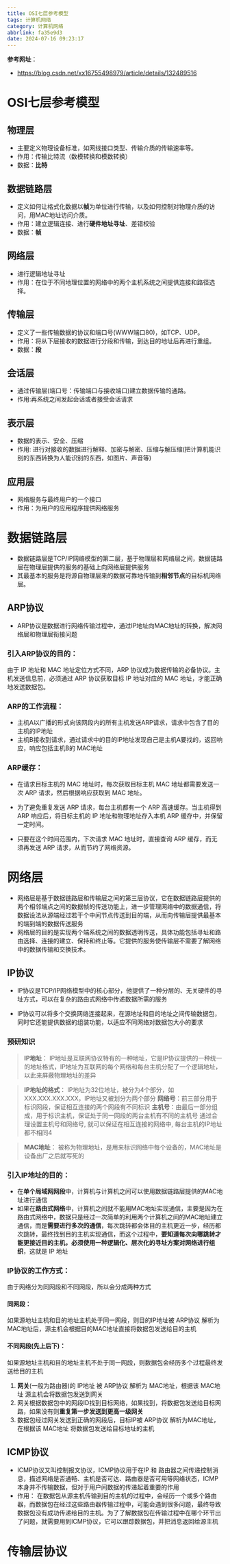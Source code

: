 ```yaml
---
title: OSI七层参考模型
tags: 计算机网络
category: 计算机网络
abbrlink: fa35e9d3
date: 2024-07-16 09:23:17
---
```

**参考网址**：
- https://blog.csdn.net/xx16755498979/article/details/132489516

# OSI七层参考模型
## 物理层
- 主要定义物理设备标准，如网线接口类型、传输介质的传输速率等。
- 作用：传输比特流（数模转换和模数转换）
- 数据：**比特**
## 数据链路层
- 定义如何让格式化数据以**帧**为单位进行传输，以及如何控制对物理介质的访问，用MAC地址访问介质。
- 作用：建立逻辑连接、进行**硬件地址寻址**、差错校验
- 数据：**帧**
## 网络层
- 进行逻辑地址寻址
- 作用：在位于不同地理位置的网络中的两个主机系统之间提供连接和路径选择。
## 传输层
- 定义了一些传输数据的协议和端口号(WWW端口80)，如TCP、UDP。
- 作用：将从下层接收的数据进行分段和传输，到达目的地址后再进行重组。
- 数据：**段**
## 会话层
- 通过传输层(端口号：传输端口与接收端口)建立数据传输的通路。
- 作用:再系统之间发起会话或者接受会话请求
## 表示层
- 数据的表示、安全、压缩
- 作用: 进行对接收的数据进行解释、加密与解密、压缩与解压缩(把计算机能识别的东西转换为人能识别的东西，如图片、声音等)
## 应用层
- 网络服务与最终用户的一个接口
- 作用：为用户的应用程序提供网络服务


# 数据链路层
- 数据链路层是TCP/IP网络模型的第二层，基于物理层和网络层之间，数据链路层在物理层提供的服务的基础上向网络层提供服务
- 其最基本的服务是将源自物理层来的数据可靠地传输到**相邻节点**的目标机网络层。
## ARP协议
- ARP协议是数据进行网络传输过程中，通过IP地址向MAC地址的转换，解决网络层和物理层衔接问题

### 引入ARP协议的目的：
由于 IP 地址和 MAC 地址定位方式不同，ARP 协议成为数据传输的必备协议。主机发送信息前，必须通过 ARP 协议获取目标 IP 地址对应的 MAC 地址，才能正确地发送数据包。

### ARP的工作流程：
- 主机A以广播的形式向该网段内的所有主机发送ARP请求，请求中包含了目的主机的IP地址
- 主机B接收到请求，通过请求中的目的IP地址发现自己是主机A要找的，返回响应，响应包括主机B的 MAC地址

### ARP缓存：
- 在请求目标主机的 MAC 地址时，每次获取目标主机 MAC 地址都需要发送一次 ARP 请求，然后根据响应获取到 MAC 地址。

- 为了避免重复发送 ARP 请求，每台主机都有一个 ARP 高速缓存。当主机得到 ARP 响应后，将目标主机的 IP 地址和物理地址存入本机 ARP 缓存中，并保留一定时间。

- 只要在这个时间范围内，下次请求 MAC 地址时，直接查询 ARP 缓存，而无须再发送 ARP 请求，从而节约了网络资源。

# 网络层
- 网络层是基于数据链路层和传输层之间的第三层协议，它在数据链路层提供的两个相邻端点之间的数据帧的传送功能上，进一步管理网络中的数据通信，将数据设法从源端经过若干个中间节点传送到目的端，从而向传输层提供最基本的端到端的数据传送服务
- 网络层的目的是实现两个端系统之间的数据透明传送，具体功能包括寻址和路由选择、连接的建立、保持和终止等。它提供的服务使传输层不需要了解网络中的数据传输和交换技术。
## IP协议
- IP协议是TCP/IP网络模型中的核心部分，他提供了一种分层的、无关硬件的寻址方式，可以在复杂的路由式网络中传递数据所需的服务

- IP协议可以将多个交换网络连接起来，在源地址和目的地址之间传输数据包，同时它还能提供数据的组装功能，以适应不同网络对数据包大小的要求

### 预研知识
> **IP地址**：
> IP地址是互联网协议特有的一种地址，它是IP协议提供的一种统一的地址格式，IP地址为互联网的每个网络和每台主机分配了一个逻辑地址，以此来屏蔽物理地址的差异

> **IP地址的格式**：
> IP地址为32位地址，被分为4个部分，如XXX.XXX.XXX.XXX，IP地址又被划分为两个部分
> **网络号**：前三部分用于标识网段，保证相互连接的两个网段有不同标识
> **主机号**：由最后一部分组成，用于标识主机，保证处于同一网段的两台主机有不同的主机号
> 通过合理设置主机号和网络号, 就可以保证在相互连接的网络中, 每台主机的IP地址都不相同4

> **MAC地址**：
> 被称为物理地址，是用来标识网络中每个设备的，MAC地址是设备出厂之后就写死的

### 引入IP地址的目的：
- 在**单个局域网网段**中，计算机与计算机之间可以使用数据链路层提供的MAC地址进行通信
- 如果在**路由式网络**中，计算机之间就不能用MAC地址实现通信，主要是因为在路由式网络中，数据只是经过一次简单的利用两个计算机之间的MAC地址建立通信，而是**需要进行多次的通信**，每次跳转都会体目的主机更近一步，经历都次跳转，最终找到目的主机实现通信，而这个过程中，**要知道每次向哪跳转才能更接近目的主机，必须使用一种逻辑化、层次化的寻址方案对网络进行组织**，这就是 IP 地址

### IP协议的工作方式：
由于网络分为同网段和不同网段，所以会分成两种方式

#### 同网段：
如果源地址主机和目的地址主机处于同一网段，则目的IP地址被 ARP协议 解析为MAC地址后，源主机会根据目的MAC地址直接将数据包发送给目的主机

#### 不同网段(先上后下)：
如果源地址主机和目的地址主机不处于同一网段，则数据包会经历多个过程最终发送给目的主机
1. **网关**(一般为路由器)的 IP地址 被 ARP协议 解析为 MAC地址，根据该 MAC地址 源主机会将数据包发送到网关
2. 网关根据数据包中的网段ID找到目标网络，如果找到，将数据包发送给目标网路，如果没有则**重复第一步发送到更高一级网关**
3. 数据包经过网关发送到正确的网段后，目标IP被 ARP协议 解析为MAC地址，在根据该 MAC地址 将数据包发送给目标地址的主机

## ICMP协议
- ICMP协议又叫控制报文协议，ICMP协议用于在IP 和 路由器之间传递控制消息，描述网络是否通畅、主机是否可达、路由器是否可用等网络状态，ICMP本身并不传输数据，但对于用户间数据的传递起着重要的作用
- 作用：
在数据包从源主机传输到目的主机的过程中，会经历一个或多个路由器，而数据包在经过这些路由器传输过程中，可能会遇到很多问题，最终导致数据包没有成功传递给目的主机。为了了解数据包在传输过程中在哪个环节出了问题，就需要用到ICMP协议，它可以跟踪数据包，并把消息返回给源主机

# 传输层协议

# 